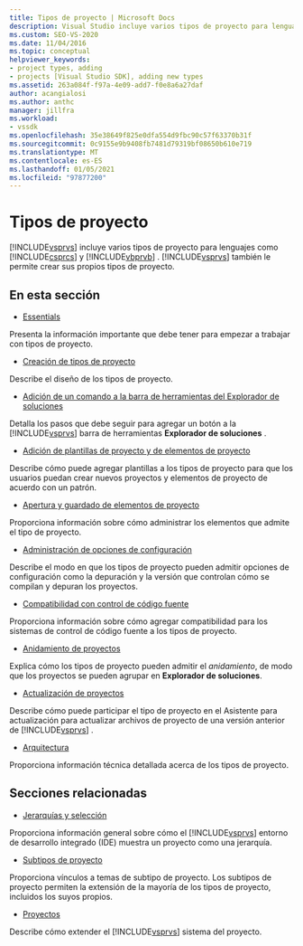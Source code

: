 ```yaml
---
title: Tipos de proyecto | Microsoft Docs
description: Visual Studio incluye varios tipos de proyecto para lenguajes como Visual C# y Visual Basic. Visual Studio también le permite crear sus propios tipos de proyecto.
ms.custom: SEO-VS-2020
ms.date: 11/04/2016
ms.topic: conceptual
helpviewer_keywords:
- project types, adding
- projects [Visual Studio SDK], adding new types
ms.assetid: 263a084f-f97a-4e09-add7-f0e8a6a27daf
author: acangialosi
ms.author: anthc
manager: jillfra
ms.workload:
- vssdk
ms.openlocfilehash: 35e38649f825e0dfa554d9fbc90c57f63370b31f
ms.sourcegitcommit: 0c9155e9b9408fb7481d79319bf08650b610e719
ms.translationtype: MT
ms.contentlocale: es-ES
ms.lasthandoff: 01/05/2021
ms.locfileid: "97877200"
---
```

# <a name="project-types"></a>Tipos de proyecto
[!INCLUDE[vsprvs](../../code-quality/includes/vsprvs_md.md)] incluye varios tipos de proyecto para lenguajes como [!INCLUDE[csprcs](../../data-tools/includes/csprcs_md.md)] y [!INCLUDE[vbprvb](../../code-quality/includes/vbprvb_md.md)] . [!INCLUDE[vsprvs](../../code-quality/includes/vsprvs_md.md)] también le permite crear sus propios tipos de proyecto.

## <a name="in-this-section"></a>En esta sección
- [Essentials](../../extensibility/internals/project-type-essentials.md)

 Presenta la información importante que debe tener para empezar a trabajar con tipos de proyecto.

- [Creación de tipos de proyecto](../../extensibility/internals/creating-project-types.md)

 Describe el diseño de los tipos de proyecto.

- [Adición de un comando a la barra de herramientas del Explorador de soluciones](../../extensibility/adding-a-command-to-the-solution-explorer-toolbar.md)

 Detalla los pasos que debe seguir para agregar un botón a la [!INCLUDE[vsprvs](../../code-quality/includes/vsprvs_md.md)] barra de herramientas **Explorador de soluciones** .

- [Adición de plantillas de proyecto y de elementos de proyecto](../../extensibility/internals/adding-project-and-project-item-templates.md)

 Describe cómo puede agregar plantillas a los tipos de proyecto para que los usuarios puedan crear nuevos proyectos y elementos de proyecto de acuerdo con un patrón.

- [Apertura y guardado de elementos de proyecto](../../extensibility/internals/opening-and-saving-project-items.md)

 Proporciona información sobre cómo administrar los elementos que admite el tipo de proyecto.

- [Administración de opciones de configuración](../../extensibility/internals/managing-configuration-options.md)

 Describe el modo en que los tipos de proyecto pueden admitir opciones de configuración como la depuración y la versión que controlan cómo se compilan y depuran los proyectos.

- [Compatibilidad con control de código fuente](../../extensibility/internals/supporting-source-control.md)

 Proporciona información sobre cómo agregar compatibilidad para los sistemas de control de código fuente a los tipos de proyecto.

- [Anidamiento de proyectos](../../extensibility/internals/nesting-projects.md)

 Explica cómo los tipos de proyecto pueden admitir el *anidamiento*, de modo que los proyectos se pueden agrupar en **Explorador de soluciones**.

- [Actualización de proyectos](../../extensibility/internals/upgrading-projects.md)

 Describe cómo puede participar el tipo de proyecto en el Asistente para actualización para actualizar archivos de proyecto de una versión anterior de [!INCLUDE[vsprvs](../../code-quality/includes/vsprvs_md.md)] .

- [Arquitectura](../../extensibility/internals/project-types-architecture.md)

 Proporciona información técnica detallada acerca de los tipos de proyecto.

## <a name="related-sections"></a>Secciones relacionadas
- [Jerarquías y selección](../../extensibility/internals/hierarchies-and-selection.md)

 Proporciona información general sobre cómo el [!INCLUDE[vsprvs](../../code-quality/includes/vsprvs_md.md)] entorno de desarrollo integrado (IDE) muestra un proyecto como una jerarquía.

- [Subtipos de proyecto](../../extensibility/internals/project-subtypes.md)

 Proporciona vínculos a temas de subtipo de proyecto. Los subtipos de proyecto permiten la extensión de la mayoría de los tipos de proyecto, incluidos los suyos propios.

- [Proyectos](../../extensibility/internals/projects.md)

 Describe cómo extender el [!INCLUDE[vsprvs](../../code-quality/includes/vsprvs_md.md)] sistema del proyecto.
